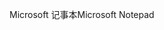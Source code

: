 <span data-ttu-id="cbe0a-101">Microsoft 记事本</span><span class="sxs-lookup"><span data-stu-id="cbe0a-101">Microsoft Notepad</span></span>